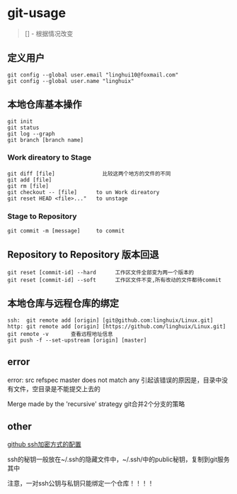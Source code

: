 # git-usage

> [] - 根据情况改变

## 定义用户

```
git config --global user.email "linghui10@foxmail.com"
git config --global user.name "linghuix"
```

## 本地仓库基本操作

```
git init
git status 
git log --graph 
git branch [branch name]
```

### Work direatory to Stage

```
git diff [file]               比较这两个地方的文件的不同
git add [file]
git rm [file]
git checkout -- [file]      to un Work direatory 
git reset HEAD <file>..."   to unstage
```

### Stage to Repository

```
git commit -m [message]     to commit
```

##  Repository to Repository 版本回退

```
git reset [commit-id] --hard      工作区文件全部变为两一个版本的
git reset [commit-id] --soft      工作区文件不变,所有改动的文件都待commit
```

## 本地仓库与远程仓库的绑定

```
ssh:  git remote add [origin] [git@github.com:linghuix/Linux.git]
http: git remote add [origin] [https://github.com/linghuix/Linux.git]
git remote -v       查看远程地址信息
git push -f --set-upstream [origin] [master]
```







## error

error: src refspec master does not match any
引起该错误的原因是，目录中没有文件，空目录是不能提交上去的

Merge made by the 'recursive' strategy
git合并2个分支的策略


## other

[github ssh加密方式的配置](https://help.github.com/en/articles/connecting-to-github-with-ssh)

ssh的秘钥一般放在~/.ssh的隐藏文件中，~/.ssh/中的public秘钥，复制到git服务其中

注意，一对ssh公钥与私钥只能绑定一个仓库！！！！

